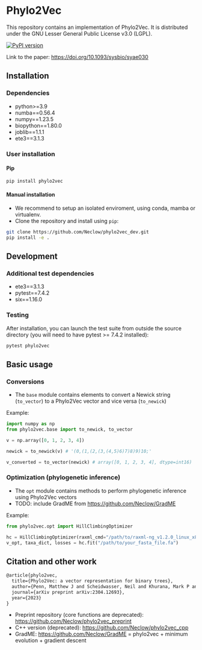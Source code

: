 # Phylo2Vec

This repository contains an implementation of Phylo2Vec. It is distributed under the GNU Lesser General Public License v3.0 (LGPL).

[![PyPI version](https://badge.fury.io/py/phylo2vec.svg)](https://pypi.org/project/phylo2vec/)

Link to the paper: <https://doi.org/10.1093/sysbio/syae030>

## Installation

### Dependencies

* python>=3.9
* numba==0.56.4
* numpy==1.23.5
* biopython==1.80.0
* joblib==1.1.1
* ete3==3.1.3

### User installation

#### Pip

```bash
pip install phylo2vec
```

#### Manual installation

* We recommend to setup an isolated enviroment, using conda, mamba or virtualenv.
* Clone the repository and install using ```pip```:

```bash
git clone https://github.com/Neclow/phylo2vec_dev.git
pip install -e .
```

## Development

### Additional test dependencies

* ete3==3.1.3
* pytest==7.4.2
* six==1.16.0

### Testing

After installation, you can launch the test suite from outside the source directory (you will need to have pytest >= 7.4.2 installed):

```bash
pytest phylo2vec
```

## Basic usage

### Conversions

* The ```base``` module contains elements to convert a Newick string (```to_vector```) to a Phylo2Vec vector and vice versa (```to_newick```)

Example:

```python
import numpy as np
from phylo2vec.base import to_newick, to_vector

v = np.array([0, 1, 2, 3, 4])

newick = to_newick(v) # '(0,(1,(2,(3,(4,5)6)7)8)9)10;'

v_converted = to_vector(newick) # array([0, 1, 2, 3, 4], dtype=int16)
```

### Optimization (phylogenetic inference)

* The ```opt``` module contains methods to perform phylogenetic inference using Phylo2Vec vectors
* TODO: include GradME from <https://github.com/Neclow/GradME>

Example:

```python
from phylo2vec.opt import HillClimbingOptimizer

hc = HillClimbingOptimizer(raxml_cmd="/path/to/raxml-ng_v1.2.0_linux_x86_64/raxml-ng", verbose=True)
v_opt, taxa_dict, losses = hc.fit("/path/to/your_fasta_file.fa")
```

## Citation and other work

```latex
@article{phylo2vec,
  title={Phylo2Vec: a vector representation for binary trees},
  author={Penn, Matthew J and Scheidwasser, Neil and Khurana, Mark P and Duch{\^e}ne, David A and Donnelly, Christl A and Bhatt, Samir},
  journal={arXiv preprint arXiv:2304.12693},
  year={2023}
}
```

* Preprint repository (core functions are deprecated): <https://github.com/Neclow/phylo2vec_preprint>
* C++ version (deprecated): <https://github.com/Neclow/phylo2vec_cpp>
* GradME: <https://github.com/Neclow/GradME> = phylo2vec + minimum evolution + gradient descent
